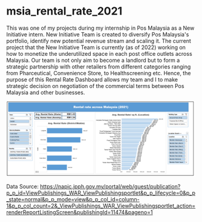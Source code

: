 # msia_rental_rate_2021
This was one of my projects during my internship in Pos Malaysia as a New Initiative intern. 
New Initiative Team is created to diversify Pos Malaysia's portfolio, identify new potential revenue stream and scaling it. 
The current project that the New Initiative Team is currently (as of 2022) working on how to monetize the underutilized space in each post office outlets across Malaysia.
Our team is not only aim to become a landlord but to form a strategic partnership with other retailers from different categories ranging from Pharceutical, Convenience Store, to Healthscreening etc.
Hence, the purpose of this Rental Rate Dashboard allows my team and I to make strategic decision on negotiation of the commercial terms between Pos Malaysia and other businesses.

<img src="dashboard.png" width ="500">



Data Source: 
https://napic.jpph.gov.my/portal/web/guest/publication?p_p_id=ViewPublishings_WAR_ViewPublishingsportlet&p_p_lifecycle=0&p_p_state=normal&p_p_mode=view&p_p_col_id=column-1&p_p_col_count=2&_ViewPublishings_WAR_ViewPublishingsportlet_action=renderReportListingScreen&publishingId=11474&pageno=1
